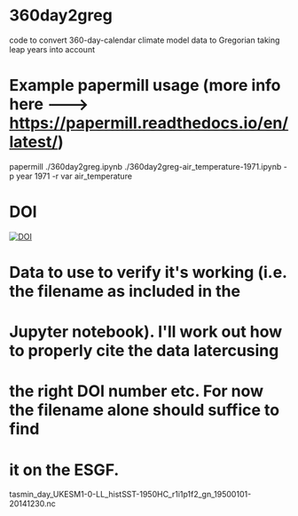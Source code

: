 # 360day2greg
code to convert 360-day-calendar climate model data to Gregorian taking leap years into account

# Example papermill usage (more info here ---> https://papermill.readthedocs.io/en/latest/)
papermill ./360day2greg.ipynb ./360day2greg-air_temperature-1971.ipynb -p year 1971 -r var air_temperature

# DOI
[![DOI](https://zenodo.org/badge/541836316.svg)](https://zenodo.org/badge/latestdoi/541836316)


# Data to use to verify it's working (i.e. the filename as included in the
# Jupyter notebook). I'll work out how to properly cite the data latercusing
# the right DOI number etc. For now the filename alone should suffice to find
# it on the ESGF.

tasmin_day_UKESM1-0-LL_histSST-1950HC_r1i1p1f2_gn_19500101-20141230.nc
